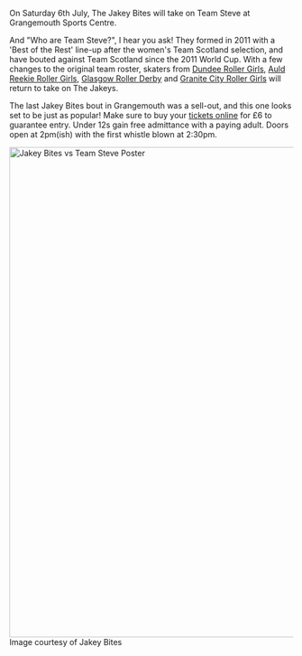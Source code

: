 <html><body><p>On Saturday 6th July, The Jakey Bites will take on Team Steve at Grangemouth Sports Centre.

And "Who are Team Steve?", I hear you ask! They formed in 2011 with a 'Best of the Rest' line-up after the women's Team Scotland selection, and  have bouted against Team Scotland since the 2011 World Cup. With a few changes to the original team roster, skaters from <a title="Dundee Roller Girls website" href="http://dundeerollergirls.com/" target="_blank">Dundee Roller Girls</a>, <a title="Auld Reekie Roller Girls website" href="http://arrg.co.uk/" target="_blank">Auld Reekie Roller Girls</a>, <a title="Glasgow Roller Derby website" href="http://glasgowrollerderby.com/" target="_blank">Glasgow Roller Derby</a> and <a title="Granite City Roller Girls website" href="http://granitecityrollergirls.org.uk/" target="_blank">Granite City Roller Girls</a> will return to take on The Jakeys.

The last Jakey Bites bout in Grangemouth was a sell-out, and this one looks set to be just as popular! Make sure to buy your <a title="Buy Tickets from PayPal" href="https://www.paypal.com/cgi-bin/webscr?cmd=_s-xclick&amp;hosted_button_id=R75N74BAWZNJG" target="_blank">tickets online</a> for £6 to guarantee entry. Under 12s gain free admittance with a paying adult. Doors open at 2pm(ish) with the first whistle blown at 2:30pm.

<a href="http://www.scottishrollerderbyblog.com/2013/07/jakey-bites-poster.jpg"><img class="size-full wp-image-2746" alt="Jakey Bites vs Team Steve Poster" src="http://www.scottishrollerderbyblog.com/2013/07/jakey-bites-poster.jpg" width="614" height="868"></a> Image courtesy of Jakey Bites</p></body></html>
